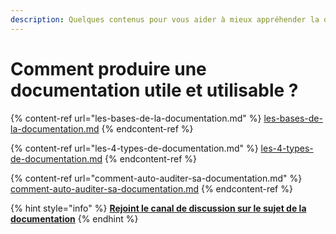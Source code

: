 ```yaml
---
description: Quelques contenus pour vous aider à mieux appréhender la documentation
---
```


# Comment produire une documentation utile et utilisable ?

{% content-ref url="les-bases-de-la-documentation.md" %}
[les-bases-de-la-documentation.md](les-bases-de-la-documentation.md)
{% endcontent-ref %}

{% content-ref url="les-4-types-de-documentation.md" %}
[les-4-types-de-documentation.md](les-4-types-de-documentation.md)
{% endcontent-ref %}

{% content-ref url="comment-auto-auditer-sa-documentation.md" %}
[comment-auto-auditer-sa-documentation.md](comment-auto-auditer-sa-documentation.md)
{% endcontent-ref %}

{% hint style="info" %}
[**Rejoint le canal de discussion sur le sujet de la documentation**](https://mattermost.incubateur.net/betagouv/channels/incubateur-documentation)
{% endhint %}
